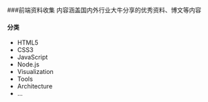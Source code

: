 ###前端资料收集
内容涵盖国内外行业大牛分享的优秀资料、博文等内容

#### 分类

- HTML5
- CSS3
- JavaScript
- Node.js
- Visualization
- Tools
- Architecture
- ... 
